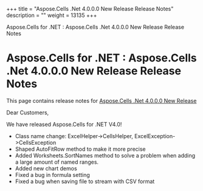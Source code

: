 +++
title = "Aspose.Cells .Net 4.0.0.0 New Release Release Notes" 
description = "" 
weight = 13135 
+++

Aspose.Cells for .NET : Aspose.Cells .Net 4.0.0.0 New Release Release Notes  

# Aspose.Cells for .NET : Aspose.Cells .Net 4.0.0.0 New Release Release Notes


This page contains release notes for [Aspose.Cells .Net 4.0.0.0 New Release](http://www.aspose.com/downloads/cells/net/new-releases/aspose.cells-.net-4.0.0.0-new-release/)

Dear Customers,

We have released Aspose.Cells for .NET V4.0!

*   Class name change: ExcelHelper->CellsHelper, ExcelException->CellsException
*   Shaped AutoFitRow method to make it more precise
*   Added Worksheets.SortNames method to solve a problem when adding a large amount of named ranges.
*   Added new chart demos
*   Fixed a bug in formula setting
*   Fixed a bug when saving file to stream with CSV format

